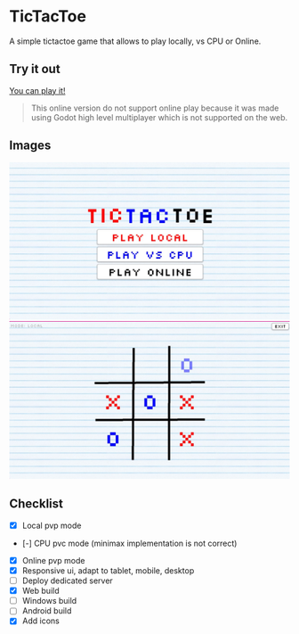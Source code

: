 # TicTacToe

A simple tictactoe game that allows to play locally, vs CPU or Online.

## Try it out

[You can play it!](https://neo-ciber94.github.io/godot_tic_tac_toe/)

> This online version do not support online play because it was made using Godot high level
multiplayer which is not supported on the web.

## Images

![Main Scene](/art/screenshots/screen_1.jpg)
![Game Scene](/art/screenshots/screen_2.jpg)

## Checklist

- [x] Local pvp mode
- [-] CPU pvc mode (minimax implementation is not correct)
- [x] Online pvp mode
- [x] Responsive ui, adapt to tablet, mobile, desktop
- [ ] Deploy dedicated server
- [x] Web build
- [ ] Windows build
- [ ] Android build
- [x] Add icons
